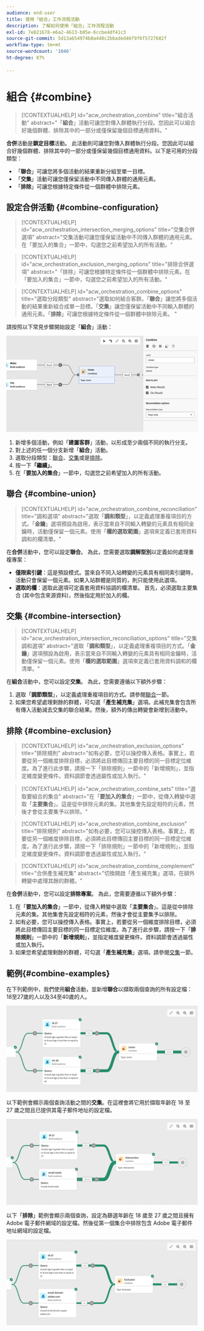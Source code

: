 ```yaml
---
audience: end-user
title: 使用「組合」工作流程活動
description: 了解如何使用「組合」工作流程活動
exl-id: 7e821678-e6a2-4613-b05e-6ccbe4df41c3
source-git-commit: 5d13a654974b8a448c2bbaded46f9f6f5727682f
workflow-type: tm+mt
source-wordcount: '1046'
ht-degree: 87%

---
```


# 組合 {#combine}

>[!CONTEXTUALHELP]
>id="acw_orchestration_combine"
>title="組合活動"
>abstract="「**組合**」活動可讓您對傳入群體執行分段。您因此可以組合好幾個群體、排除其中的一部分或僅保留幾個目標通用資料。"

**合併**&#x200B;活動是&#x200B;**鎖定目標**&#x200B;活動。 此活動則可讓您對傳入群體執行分段。您因此可以組合好幾個群體、排除其中的一部分或僅保留幾個目標通用資料。以下是可用的分段類型：

<!--
The **Combine** activity can be placed after any other activity, but not at the beginning of the workflow. Any activity can be placed after the **Combine**.
-->

* 「**聯合**」可讓您將多個活動的結果重新分組至單一目標。
* 「**交集**」活動可讓您僅保留活動中不同傳入群體的通用元素。
* 「**排除**」可讓您根據特定條件從一個群體中排除元素。

## 設定合併活動 {#combine-configuration}

>[!CONTEXTUALHELP]
>id="acw_orchestration_intersection_merging_options"
>title="交集合併選項"
>abstract="交集活動可讓您僅保留活動中不同傳入群體的通用元素。在「要加入的集合」一節中，勾選您之前希望加入的所有活動。"

>[!CONTEXTUALHELP]
>id="acw_orchestration_exclusion_merging_options"
>title="排除合併選項"
>abstract="「排除」可讓您根據特定條件從一個群體中排除元素。在「要加入的集合」一節中，勾選您之前希望加入的所有活動。"

>[!CONTEXTUALHELP]
>id="acw_orchestration_combine_options"
>title="選取分段類型"
>abstract="選取如何結合客群。「**聯合**」讓您將多個活動的結果重新組合成單一目標。「**交集**」讓您僅保留活動中不同輸入群體的通用元素。「**排除**」可讓您根據特定條件從一個群體中排除元素。 "

請按照以下常見步驟開始設定「**組合**」活動：

![](../assets/workflow-combine.png)

1. 新增多個活動，例如「**建置客群**」活動，以形成至少兩個不同的執行分支。
1. 對上述的任一個分支新增「**組合**」活動。
1. 選取分段類型：[聯合](#union)、[交集](#intersection)或是[排除](#exclusion)。
1. 按一下&#x200B;**「繼續」**。
1. 在「**要加入的集合**」一節中，勾選您之前希望加入的所有活動。

## 聯合 {#combine-union}

>[!CONTEXTUALHELP]
>id="acw_orchestration_combine_reconciliation"
>title="調和選項"
>abstract="選取「**調和類型**」，以定義處理重複項目的方式。「**金鑰**」選項預設為啟用，表示當來自不同輸入轉變的元素具有相同金鑰時，活動僅保留一個元素。使用「**欄的選取範圍**」選項來定義已套用資料調和的欄清單。"

在&#x200B;**合併**&#x200B;活動中，您可以設定&#x200B;**聯合**。 為此，您需要選取&#x200B;**調解型別**&#x200B;以定義如何處理重複專案：

* **僅限索引鍵**：這是預設模式。當來自不同入站轉變的元素具有相同索引鍵時，活動只會保留一個元素。如果入站群體是同質的，則只能使用此選項。
* **選取的欄**：選取此選項可定義套用資料協調的欄清單。 首先，必須選取主要集合 (其中包含來源資料)，然後指定用於加入的欄。

## 交集 {#combine-intersection}

>[!CONTEXTUALHELP]
>id="acw_orchestration_intersection_reconciliation_options"
>title="交集調和選項"
>abstract="選取「**調和類型**」，以定義處理重複項目的方式。「**金鑰**」選項預設為啟用，表示當來自不同輸入轉變的元素具有相同金鑰時，活動僅保留一個元素。使用「**欄的選取範圍**」選項來定義已套用資料調和的欄清單。"

在&#x200B;**組合**&#x200B;活動中，您可以設定&#x200B;**交集**。 為此，您需要遵循以下額外步驟：

1. 選取「**調節類型**」，以定義處理重複項目的方式。請參閱[聯合](#union)一節。
1. 如果您希望處理剩餘的群體，可勾選「**產生補充集**」選項。此補充集會包含所有傳入活動減去交集的聯合結果。然後，額外的傳出轉變會新增到活動中。

## 排除 {#combine-exclusion}

>[!CONTEXTUALHELP]
>id="acw_orchestration_exclusion_options"
>title="排除規則"
>abstract="如有必要，您可以操控傳入表格。事實上，若要從另一個維度排除目標，必須將此目標傳回主要目標的同一目標定位維度。為了進行此步驟，請按一下「排除規則」一節中的「新增規則」，並指定維度變更條件。資料調節會透過屬性或加入執行。"

>[!CONTEXTUALHELP]
>id="acw_orchestration_combine_sets"
>title="選取要組合的集合"
>abstract="在「**要加入的集合**」一節中，從傳入轉變中選取「**主要集合**」。這是從中排除元素的集。其他集會先設定相符的元素，然後才會從主要集予以排除。"

>[!CONTEXTUALHELP]
>id="acw_orchestration_combine_exclusion"
>title="排除規則"
>abstract="如有必要，您可以操控傳入表格。事實上，若要從另一個維度排除目標，必須將此目標傳回主要目標的同一目標定位維度。為了進行此步驟，請按一下「排除規則」一節中的「新增規則」，並指定維度變更條件。資料調節會透過屬性或加入執行。"

>[!CONTEXTUALHELP]
>id="acw_orchestration_combine_complement"
>title="合併產生補充集"
>abstract="切換開啟「產生補充集」選項，在額外轉變中處理其餘的群體。"

在&#x200B;**合併**&#x200B;活動中，您可以設定&#x200B;**排除專案**。 為此，您需要遵循以下額外步驟：

1. 在「**要加入的集合**」一節中，從傳入轉變中選取「**主要集合**」。這是從中排除元素的集。其他集會先設定相符的元素，然後才會從主要集予以排除。
1. 如有必要，您可以操控傳入表格。事實上，若要從另一個維度排除目標，必須將此目標傳回主要目標的同一目標定位維度。為了進行此步驟，請按一下「**排除規則**」一節中的「**新增規則**」，並指定維度變更條件。資料調節會透過屬性或加入執行。
1. 如果您希望處理剩餘的群體，可勾選「**產生補充集**」選項。請參閱[交集](#intersection)一節。

## 範例{#combine-examples}

在下列範例中，我們使用&#x200B;**組合**&#x200B;活動，並新增&#x200B;**聯合**&#x200B;以擷取兩個查詢的所有設定檔：18至27歲的人以及34至40歲的人。

![](../assets/workflow-union-example.png)

以下範例會顯示兩個查詢活動之間的&#x200B;**交集**。在這裡會將它用於擷取年齡在 18 至 27 歲之間且已提供其電子郵件地址的設定檔。

![](../assets/workflow-intersection-example.png)

以下「**排除**」範例會顯示兩個查詢，設定為篩選年齡在 18 歲至 27 歲之間且擁有 Adob&#x200B;&#x200B;e 電子郵件網域的設定檔。然後從第一個集合中排除包含 Adobe 電子郵件地址網域的設定檔。

![](../assets/workflow-exclusion-example.png)
